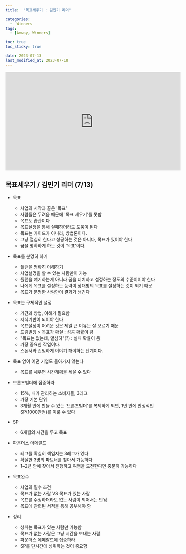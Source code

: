 ```yaml
---
title:  "목표세우기 : 김민기 리더" 

categories:
  -  Winners
tags:
  - [Amway, Winners]

toc: true
toc_sticky: true

date: 2023-07-13
last_modified_at: 2023-07-18
---
```




<iframe width="560" height="315" src="https://www.youtube.com/embed/Ls1QmUNdZVo" title="YouTube video player" frameborder="0" allow="accelerometer; autoplay; clipboard-write; encrypted-media; gyroscope; picture-in-picture; web-share" allowfullscreen></iframe>


## 목표세우기 / 김민기 리더 (7/13)

+ 목표
  - 사업의 시작과 끝은 '목표'
  - 사람들은 두려움 때문에 '목표 세우기'를 못함
  - 목표도 습관이다
  - 목표설정을 통해 실패하더라도 도움이 된다
  - 목표는 가이드가 아니라, 방법론이다.
  - 그냥 열심히 한다고 성공하는 것은 아니다, 목표가 있어야 한다
  - 꿈을 명확하게 하는 것이 '목표'이다.

+ 목표를 분명히 하기
  - 플랜을 명확히 이해하기
  - 사업설명을 할 수 있는 사람만이 가능
  - 플랜을 얘기하는게 아니라 꿈을 터치하고 설정하는 정도의 수준이어야 한다
  - 나에게 목표를 설정하는 능력이 상대방의 목표를 설정하는 것이 되기 때문
  - 목표가 분명한 사람만이 결과가 생긴다

+ 목표는 구체적인 설정
  - 기간과 방법, 이해가 필요함
  - 지식기반이 되어야 한다
  - 목표설정이 어려운 것은 제일 큰 이유는 잘 모르기 때문
  - 드림빌딩 > 목표가 확실 : 성공 확률이 큼
  - "목표는 없는데, 열심히"(?) : 실패 확률이 큼
  - 가장 중요한 작업이다.
  - 스폰서와 긴밀하게 이야기 해야하는 단계이다.

+ 목표 없이 어떤 기업도 돌아가지 않는다
  - 목표를 세우면 시간계획을 세울 수 있다

+ 브론즈빌더에 집중하라
  - 15%, 내가 관리하는 소비자들, 3레그
  - 가장 기본 단위
  - 3개월 안에 만들 수 있는 '브론즈빌더'를 복제하게 되면, 1년 안에 안정적인 SP(1000만점)를 이룰 수 있다

+ SP
  - 6개월의 시간을 두고 목표

+ 파운더스 아메랄드
  - 레그를 확실히 책임지는 3레그가 있다
  - 확실한 3명의 파트너를 찾아서 가능하다
  - 1~2년 안에 찾아서 진행하고 여행을 도전한다면 충분히 가능하다

+ 목표완수
  - 사업의 필수 조건
  - 목표가 없는 사람 VS 목표가 있는 사람
  - 목표를 수정하더라도 없는 사람이 되어서는 안됨
  - 목표에 관련된 서적을 통해 공부해야 함

+ 정리
  - 성취는 목표가 있는 사람만 가능함
  - 목표가 없는 사람은 그냥 시간을 보내는 사람
  - 파운더스 에메랄드에 집중하라
  - SP를 단시간에 성취하는 것이 중요함
